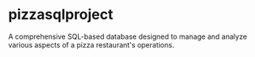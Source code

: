 # pizzasqlproject
 A comprehensive SQL-based database designed to manage and analyze various aspects of a pizza restaurant's operations. 

